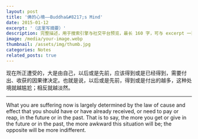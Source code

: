 ```yaml
---
layout: post
title: '佛的心境——Buddha&#8217;s Mind'
date: 2015-01-12
excerpt: '（这里写摘要）'
description: 完整描述，用于搜索引擎与社交平台预览，最长 160 字，可与 excerpt 一致
image: /media/your-image.webp
thumbnail: /assets/img/thumb.jpg
categories: Notes
related_posts: true
---
```


现在所正遭受的，大是由自己，以后或是先前，应该得到或是已经得到，需要付出、收获的因果律决定。也就是说，以后或是先前，得到或是付出的越多，这种处境就越尴尬；相反就越淡然。

---

What you are suffering now is largely determined by the law of cause and effect that you should have or have already received, or need to pay or reap, in the future or in the past. That is to say, the more you get or give in the future or in the past, the more awkward this situation will be; the opposite will be more indifferent.